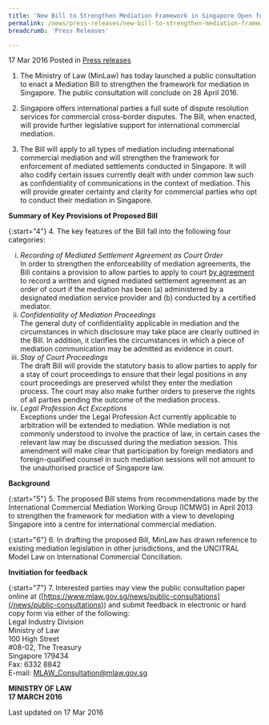 ```yaml
---
title: 'New Bill to Strengthen Mediation Framework in Singapore Open for Public Consultation'
permalink: /news/press-releases/new-bill-to-strengthen-mediation-framework-in-singapore--open-fo/
breadcrumb: 'Press Releases'

---
```



17 Mar 2016 Posted in [Press releases](/news/press-releases)

1. The Ministry of Law (MinLaw) has today launched a public consultation to enact a Mediation Bill to strengthen the framework for mediation in Singapore. The public consultation will conclude on 28 April 2016. 


2. Singapore offers international parties a full suite of dispute resolution services for commercial cross-border disputes. The Bill, when enacted, will provide further legislative support for international commercial mediation.


3. The Bill will apply to all types of mediation including international commercial mediation and will strengthen the framework for enforcement of mediated settlements conducted in Singapore. It will also codify certain issues currently dealt with under common law such as confidentiality of communications in the context of mediation. This will provide greater certainty and clarity for commercial parties who opt to conduct their mediation in Singapore.

**Summary of Key Provisions of Proposed Bill**

{:start="4"}
4. The key features of the Bill fall into the following four categories:

<ol style="list-style-type: lower-roman;">
  <li>  <i>Recording of Mediated Settlement Agreement as Court Order</i></li>
In order to strengthen the enforceability of mediation agreements, the Bill contains a provision to allow parties to apply to court <u>by agreement</u> to record a written and signed mediated settlement agreement as an order of court if the mediation has been (a) administered by a designated mediation service provider and (b) conducted by a certified mediator.

<li><i>Confidentiality of Mediation Proceedings</i></li>
The general duty of confidentiality applicable in mediation and the circumstances in which disclosure may take place are clearly outlined in the Bill. In addition, it clarifies the circumstances in which a piece of mediation communication may be admitted as evidence in court.

<li><i>Stay of Court Proceedings</i></li>
The draft Bill will provide the statutory basis to allow parties to apply for a stay of court proceedings to ensure that their legal positions in any court proceedings are preserved whilst they enter the mediation process. The court may also make further orders to preserve the rights of all parties pending the outcome of the mediation process.

<li><i>Legal Profession Act Exceptions</i></li>
Exceptions under the Legal Profession Act currently applicable to arbitration will be extended to mediation. While mediation is not commonly understood to involve the practice of law, in certain cases the relevant law may be discussed during the mediation session. This amendment will make clear that participation by foreign mediators and foreign-qualified counsel in such mediation sessions will not amount to the unauthorised practice of Singapore law.

</ol>

**Background**

{:start="5"}
5. The proposed Bill stems from recommendations made by the International Commercial Mediation Working Group (ICMWG) in April 2013 to strengthen the framework for mediation with a view to developing Singapore into a centre for international commercial mediation.

{:start="6"}
6.  In drafting the proposed Bill, MinLaw has drawn reference to existing mediation legislation in other jurisdictions, and the UNCITRAL Model Law on International Commercial Conciliation.

**Invitiation for feedback**

{:start="7"}
7. Interested parties may view the public consultation paper online at 
([https://www.mlaw.gov.sg/news/public-consultations](/news/public-consultations)) and submit feedback in electronic or hard copy form via either of the following:  
Legal Industry Division  
Ministry of Law  
100 High Street  
#08-02, The Treasury  
Singapore 179434  
Fax: 6332 8842  
E-mail: <MLAW_Consultation@mlaw.gov.sg>


**MINISTRY OF LAW**  
**17 MARCH 2016**  

<p class="right-side-updated">Last updated on 17 Mar 2016</p>
